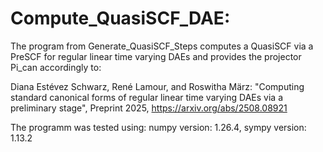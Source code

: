 # Compute_QuasiSCF_DAE:

The program from Generate_QuasiSCF_Steps computes a QuasiSCF via a PreSCF for 
regular linear time varying DAEs and provides the 
projector Pi_can accordingly to:

Diana Estévez Schwarz, René Lamour, and Roswitha März: 
   "Computing standard canonical forms of regular linear
   time varying DAEs via a preliminary stage", Preprint 2025,
   https://arxiv.org/abs/2508.08921

The programm was tested using: numpy version: 1.26.4, sympy version: 1.13.2
